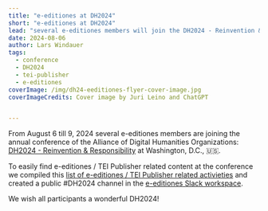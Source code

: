 ```yaml
---
title: "e-editiones at DH2024"
short: "e-editiones at DH2024"
lead: "several e-editiones members will join the DH2024 - Reinvention & Responsibility conference at Washington, D.C."
date: 2024-08-06
author: Lars Windauer
tags:
  - conference
  - DH2024
  - tei-publisher
  - e-editiones
coverImage: /img/dh24-eeditiones-flyer-cover-image.jpg
coverImageCredits: Cover image by Juri Leino and ChatGPT


---
```

From August 6 till 9, 2024 several e-editiones members are joining the annual conference of the Alliance of Digital Humanities Organizations: [DH2024 - Reinvention & Responsibility](https://dh2024.adho.org/) at Washington, D.C., 🇺🇸.

To easily find e-editiones / TEI Publisher related content at the conference we compiled this [list of e-editiones / TEI Publisher related activieties](https://e-editiones.org/dh2024) and created a public #DH2024 channel in the [e-editiones Slack workspace](https://join.slack.com/t/e-editiones/shared_invite/zt-e19jc03q-OFaVni~_lh6emSHen6pswg). 

We wish all participants a wonderful DH2024! 
